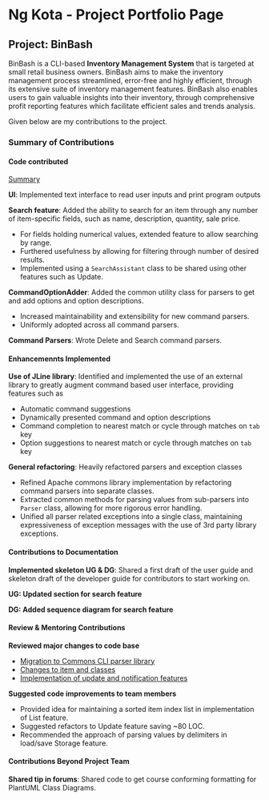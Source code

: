 # Ng Kota - Project Portfolio Page

## Project: BinBash

BinBash is a CLI-based **Inventory Management System** that is targeted at small retail business owners.
BinBash aims to make the inventory management process streamlined, error-free and highly efficient, through its
extensive suite of inventory management features.
BinBash also enables users to gain valuable insights into their inventory, through comprehensive profit reporting
features which facilitate efficient sales and trends analysis.

Given below are my contributions to the project.

### Summary of Contributions

#### Code contributed

[Summary](https://nus-cs2113-ay2324s2.github.io/tp-dashboard/?search=nkotaa&breakdown=true)

**UI**: Implemented text interface to read user inputs and print program outputs

**Search feature**: Added the ability to search for an item through any number of item-specific fields, such as name, description, quantity, sale price.
- For fields holding numerical values, extended feature to allow searching by range.
- Furthered usefulness by allowing for filtering through number of desired results.
- Implemented using a `SearchAssistant` class to be shared using other features such as Update.

**CommandOptionAdder**: Added the common utility class for parsers to get and add options and option descriptions.
- Increased maintainability and extensibility for new command parsers.
- Uniformly adopted across all command parsers.

**Command Parsers**: Wrote Delete and Search command parsers.

#### Enhancemennts Implemented

**Use of JLine library**: Identified and implemented the use of an external library to greatly augment command based user interface, providing features such as
- Automatic command suggestions
- Dynamically presented command and option descriptions
- Command completion to nearest match or cycle through matches on `tab` key
- Option suggestions to nearest match or cycle through matches on `tab` key

**General refactoring**: Heavily refactored parsers and exception classes
- Refined Apache commons library implementation by refactoring command parsers into separate classes.
- Extracted common methods for parsing values from sub-parsers into `Parser` class, allowing for more rigorous error handling.
- Unified all parser related exceptions into a single class, maintaining expressiveness of exception messages with the use of 3rd party library exceptions.

#### Contributions to Documentation

**Implemented skeleton UG & DG**: Shared a first draft of the user guide and skeleton draft of the developer guide for contributors to start working on.

**UG: Updated section for search feature**

**DG: Added sequence diagram for search feature**

#### Review & Mentoring Contributions

**Reviewed major changes to code base**
- [Migration to Commons CLI parser library](https://github.com/AY2324S2-CS2113T-T09-2/tp/pull/108#pullrequestreview-1962307487)
- [Changes to item](https://github.com/AY2324S2-CS2113T-T09-2/tp/pull/97)[ and classes](https://github.com/AY2324S2-CS2113T-T09-2/tp/pull/126#pullrequestreview-1968282135)
- [Implementation of update and notification features](https://github.com/AY2324S2-CS2113T-T09-2/tp/pull/139#pullrequestreview-1970164721)

**Suggested code improvements to team members**
- Provided idea for maintaining a sorted item index list in implementation of List feature.
- Suggested refactors to Update feature saving ~80 LOC.
- Recommended the approach of parsing values by delimiters in load/save Storage feature.

#### Contributions Beyond Project Team

**Shared tip in forums**: Shared code to get course conforming formatting for PlantUML Class Diagrams.
